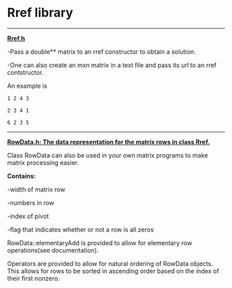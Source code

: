 # Rref library
  ***********************************************************
<ins>__Rref.h__ </ins>

-Pass a double** matrix to an rref constructor to obtain a solution.
  
-One can also create an mxn matrix in a text file and pass its url to an rref contstructor.
  
An example is
  
    1 2 4 3
  
    2 3 4 1
  
    6 2 3 5
  
  ***********************************************************
  
<ins>__RowData.h: The data representation for the matrix rows in class Rref.__</ins>

Class RowData can also be used in your own matrix programs to make matrix processing easier.

__Contains:__
   
-width of matrix row

-numbers in row
  
-index of pivot
  
-flag that indicates whether or not a row is all zeros
  
RowData::elementaryAdd is provided
to allow for elementary row operations(see documentation).

Operators are provided to allow for natural ordering of RowData objects.
This allows for rows to be sorted in ascending order based on
the index of their first nonzero.


